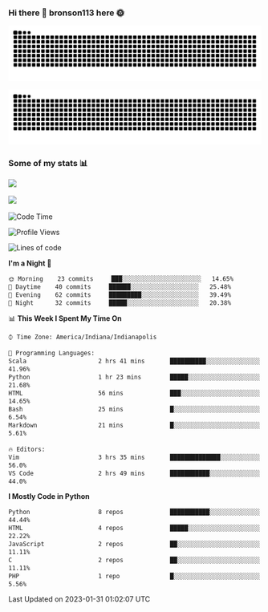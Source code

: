 ### Hi there 👋 bronson113 here 🌞
<div align="center">

![GitHub Snake Light](https://raw.githubusercontent.com/bronson113/bronson113/snake/github-snake.svg#gh-light-mode-only)

![GitHub Snake dark](https://raw.githubusercontent.com/bronson113/bronson113/snake/github-snake-dark.svg#gh-dark-mode-only)

</div>

### Some of my stats 📊
![](https://github-readme-stats-sigma-five.vercel.app/api?username=bronson113&theme=transparent&show_icons=true)

![](https://github-readme-stats-sigma-five.vercel.app/api/top-langs/?username=bronson113&theme=transparent&layout=compact&card_width=445)



<!--START_SECTION:waka-->
![Code Time](http://img.shields.io/badge/Code%20Time-22%20hrs%2050%20mins-blue)

![Profile Views](http://img.shields.io/badge/Profile%20Views-0-blue)

![Lines of code](https://img.shields.io/badge/From%20Hello%20World%20I%27ve%20Written-119%20Thousand%20lines%20of%20code-blue)

**I'm a Night 🦉** 

```text
🌞 Morning    23 commits     ███░░░░░░░░░░░░░░░░░░░░░░   14.65% 
🌆 Daytime    40 commits     ██████░░░░░░░░░░░░░░░░░░░   25.48% 
🌃 Evening    62 commits     █████████░░░░░░░░░░░░░░░░   39.49% 
🌙 Night      32 commits     █████░░░░░░░░░░░░░░░░░░░░   20.38%

```


📊 **This Week I Spent My Time On** 

```text
⌚︎ Time Zone: America/Indiana/Indianapolis

💬 Programming Languages: 
Scala                    2 hrs 41 mins       ██████████░░░░░░░░░░░░░░░   41.96% 
Python                   1 hr 23 mins        █████░░░░░░░░░░░░░░░░░░░░   21.68% 
HTML                     56 mins             ███░░░░░░░░░░░░░░░░░░░░░░   14.65% 
Bash                     25 mins             █░░░░░░░░░░░░░░░░░░░░░░░░   6.54% 
Markdown                 21 mins             █░░░░░░░░░░░░░░░░░░░░░░░░   5.61%

🔥 Editors: 
Vim                      3 hrs 35 mins       ██████████████░░░░░░░░░░░   56.0% 
VS Code                  2 hrs 49 mins       ███████████░░░░░░░░░░░░░░   44.0%

```

**I Mostly Code in Python** 

```text
Python                   8 repos             ███████████░░░░░░░░░░░░░░   44.44% 
HTML                     4 repos             █████░░░░░░░░░░░░░░░░░░░░   22.22% 
JavaScript               2 repos             ██░░░░░░░░░░░░░░░░░░░░░░░   11.11% 
C                        2 repos             ██░░░░░░░░░░░░░░░░░░░░░░░   11.11% 
PHP                      1 repo              █░░░░░░░░░░░░░░░░░░░░░░░░   5.56%

```



 Last Updated on 2023-01-31 01:02:07 UTC
<!--END_SECTION:waka-->

